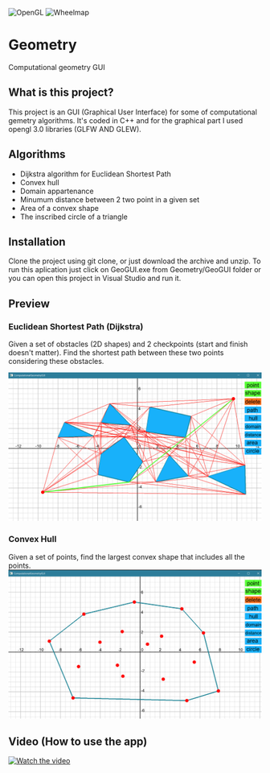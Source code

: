 ![OpenGL](https://img.shields.io/badge/OpenGL-%23FFFFFF.svg?style=for-the-badge&logo=opengl)
![Wheelmap](https://img.shields.io/wheelmap/a/26699541)
# Geometry
Computational geometry GUI
## What is this project?
This project is an GUI (Graphical User Interface) for some of computational gemetry algorithms. It's coded in C++ and for the graphical part I used opengl 3.0 libraries (GLFW AND GLEW).
## Algorithms
- Dijkstra algorithm for Euclidean Shortest Path
- Convex hull
- Domain appartenance
- Minumum distance between 2 two point in a given set
- Area of a convex shape
- The inscribed circle of a triangle
## Installation
Clone the project using git clone, or just download the archive and unzip. 
To run this aplication just click on GeoGUI.exe from Geometry/GeoGUI folder or you can open this project in Visual Studio and run it.
## Preview
### Euclidean Shortest Path (Dijkstra)
Given a set of obstacles (2D shapes) and 2 checkpoints (start and finish doesn't matter). Find the shortest path between these two points considering these obstacles.

![alt text](https://github.com/sstrat/Geometry/blob/main/img/Path1.png)

### Convex Hull
Given a set of points, find the largest convex shape that includes all the points.
![alt text](https://github.com/sstrat/Geometry/blob/main/img/hull.png)
## Video (How to use the app)
[![Watch the video](https://img.youtube.com/vi/6h9soK7A4mk/maxresdefault.jpg)](https://www.youtube.com/watch?v=6h9soK7A4mk)
